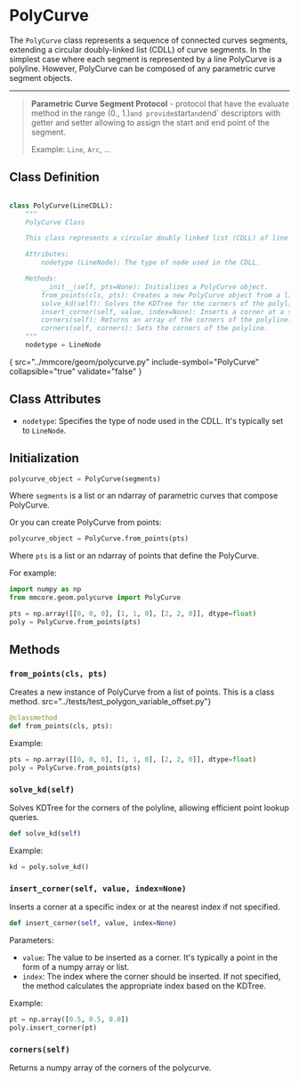 # PolyCurve

The `PolyCurve` class represents a sequence of connected curves segments, extending a circular
doubly-linked list (CDLL) of curve segments. In the simplest case where each segment is represented by a line
PolyCurve is a polyline.
However, PolyCurve can be composed of any parametric curve segment objects.


---

> **Parametric Curve Segment Protocol** - protocol that have the evaluate method in the range (0., 1.)` and provide
> `start` and `end` descriptors with getter and setter allowing to assign the start and end point of the segment.
>
> Example: `Line`, `Arc`, ...

## Class Definition

```python

class PolyCurve(LineCDLL):
    """
    PolyCurve Class

    This class represents a circular doubly linked list (CDLL) of line segments that form a polyline.

    Attributes:
        nodetype (LineNode): The type of node used in the CDLL.

    Methods:
        __init__(self, pts=None): Initializes a PolyCurve object.
        from_points(cls, pts): Creates a new PolyCurve object from a list of points.
        solve_kd(self): Solves the KDTree for the corners of the polyline.
        insert_corner(self, value, index=None): Inserts a corner at a specified index or at the nearest index.
        corners(self): Returns an array of the corners of the polyline.
        corners(self, corners): Sets the corners of the polyline.
    """
    nodetype = LineNode
```

{
src="../mmcore/geom/polycurve.py"
include-symbol="PolyCurve" collapsible="true" validate="false"
}

## Class Attributes

- `nodetype`: Specifies the type of node used in the CDLL. It's typically set to `LineNode`.

## Initialization
```python
polycurve_object = PolyCurve(segments)

```

Where `segments` is a list or an ndarray of parametric curves that compose PolyCurve.

Or you can create PolyCurve from points:

```python
polycurve_object = PolyCurve.from_points(pts)
```

Where `pts` is a list or an ndarray of points that define the PolyCurve.

For example:

```python
import numpy as np
from mmcore.geom.polycurve import PolyCurve

pts = np.array([[0, 0, 0], [1, 1, 0], [2, 2, 0]], dtype=float)
poly = PolyCurve.from_points(pts)
```

## Methods

### `from_points(cls, pts)`

Creates a new instance of PolyCurve from a list of points. This is a class method.
src="../tests/test_polygon_variable_offset.py"}
```python
@classmethod
def from_points(cls, pts):
```

Example:

```python
pts = np.array([[0, 0, 0], [1, 1, 0], [2, 2, 0]], dtype=float)
poly = PolyCurve.from_points(pts)
```

### `solve_kd(self)`

Solves KDTree for the corners of the polyline, allowing efficient point lookup queries.

```python
def solve_kd(self)
```

Example:

```python
kd = poly.solve_kd()
```

### `insert_corner(self, value, index=None)`

Inserts a corner at a specific index or at the nearest index if not specified.

```python
def insert_corner(self, value, index=None)
```

Parameters:

- `value`: The value to be inserted as a corner. It's typically a point in the form of a numpy array or list.
- `index`: The index where the corner should be inserted. If not specified, the method calculates the appropriate index
  based on the KDTree.

Example:

```python
pt = np.array([0.5, 0.5, 0.0])
poly.insert_corner(pt)
```

### `corners(self)`

Returns a numpy array of the corners of the polycurve.



